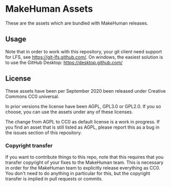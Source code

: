 # MakeHuman Assets

These are the assets which are bundled with MakeHuman releases.

## Usage

Note that in order to work with this repository, your git client need support for LFS, see https://git-lfs.github.com/. On windows, the easiest solution is to use the GitHub Desktop: https://desktop.github.com/

## License

These assets have been per September 2020 been released under Creative Commons CC0 universal.  

In prior versions the license have been AGPL, GPL3.0 or GPL2.0. If you so choose, you can use the assets under any of these licenses. 

The change from AGPL to CC0 as default license is a work in progress. If you find an asset that is still listed as AGPL, please report this as a bug in the issues section of this repository.

### Copyright transfer

If you want to contribute things to this repo, note that this requires that you transfer copyright of your fixes to the MakeHuman team. This is necessary in order for the MakeHuman team to explicitly release everything as CC0. You don't need to do anything in particular for this, but the copyright transfer is implied in pull requests or commits.

